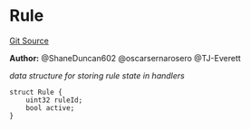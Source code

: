 # Rule
[Git Source](https://github.com/thrackle-io/tron/blob/f74908398c760797afd44dcdc70a8e3cb8ae80a1/src/client/token/handler/common/DataStructures.sol)

**Author:**
@ShaneDuncan602 @oscarsernarosero @TJ-Everett

*data structure for storing rule state in handlers*


```solidity
struct Rule {
    uint32 ruleId;
    bool active;
}
```

